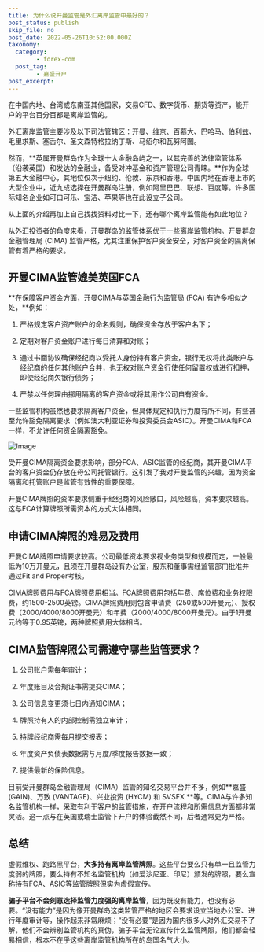 ```yaml
---
title: 为什么说开曼监管是外汇离岸监管中最好的？
post_status: publish
skip_file: no
post_date: 2022-05-26T10:52:00.000Z
taxonomy:
  category:
        - forex-com
  post_tag:
        - 嘉盛开户
post_excerpt: 
---
```

在中国内地、台湾或东南亚其他国家，交易CFD、数字货币、期货等资产，能开户的平台百分百都是离岸监管的。

外汇离岸监管主要涉及以下司法管辖区：开曼、维京、百慕大、巴哈马、伯利兹、毛里求斯、塞舌尔、圣文森特格拉纳丁斯、马绍尔和瓦努阿图。

然而，**英属开曼群岛作为全球十大金融岛屿之一，以其完善的法律监管体系（沿袭英国）和发达的金融业，备受对冲基金和资产管理公司青睐。**作为全球第五大金融中心，其地位仅次于纽约、伦敦、东京和香港。中国内地在香港上市的大型企业中，近九成选择在开曼群岛注册，例如阿里巴巴、联想、百度等。许多国际知名企业如可口可乐、宝洁、苹果等也在此设立子公司。

从上面的介绍再加上自己找找资料对比一下，还有哪个离岸监管能有如此地位？

从外汇投资者的角度来看，开曼群岛的监管体系优于一些离岸监管机构。开曼群岛金融管理局 (CIMA) 监管严格，尤其注重保护客户资金安全，对客户资金的隔离保管有着严格的要求。

## 开曼CIMA监管媲美英国FCA

**在保障客户资金方面，开曼CIMA与英国金融行为监管局 (FCA) 有许多相似之处，**例如：

1. 严格规定客户资产账户的命名规则，确保资金存放于客户名下；

1. 定期对客户资金账户进行每日清算和对账；

1. 通过书面协议确保经纪商以受托人身份持有客户资金，银行无权将此类账户与经纪商的任何其他账户合并，也无权对账户资金行使任何留置权或进行扣押，即使经纪商欠银行债务；

1. 严禁以任何理由挪用隔离的客户资金或将其用作公司自有资金。

一些监管机构虽然也要求隔离客户资金，但具体规定和执行力度有所不同，有些甚至允许豁免隔离要求（例如澳大利亚证券和投资委员会ASIC）。开曼CIMA和FCA一样，不允许任何资金隔离豁免。

![Image](https://prod-files-secure.s3.us-west-2.amazonaws.com/39ed1227-6d7d-4570-be36-9ccd4a2c4241/bd849744-3fcb-4a37-8312-357962c8f065/image.png?X-Amz-Algorithm=AWS4-HMAC-SHA256&X-Amz-Content-Sha256=UNSIGNED-PAYLOAD&X-Amz-Credential=ASIAZI2LB466SFJ352ZV%2F20250822%2Fus-west-2%2Fs3%2Faws4_request&X-Amz-Date=20250822T161402Z&X-Amz-Expires=3600&X-Amz-Security-Token=IQoJb3JpZ2luX2VjEMD%2F%2F%2F%2F%2F%2F%2F%2F%2F%2FwEaCXVzLXdlc3QtMiJGMEQCIGpaEEOtQOBVGgkfgl%2FYaylzl2Tox6ZLUGeBlGyjpFStAiAl%2F6KEy53oVEAhTouQLsJdcxAS0zSMz9WWVL3mdfiolir%2FAwgZEAAaDDYzNzQyMzE4MzgwNSIMDIgdy6pPDJ%2B8b10sKtwDcTWAsNfyHKf9ZL5%2B8GEm2kIAAN0CGt0LI%2FcDpHdTWWew1524I6Xc8cUg7xsCEOxikoAObd3UKvKACeO9PaUnOaVlZlpH7OWP5pAYXPSGiR2Rzt1aoCS8TNfMA9xsV01%2Fg2eVvUQ2A53mURSTisoq8N%2BVQ6q3AAbwf400VwzKKecnopCdqAIGLZg6YoDRd94RQp07RVWHKBuhhLHF2zE0XlXIohoTzleuTdKL29MoyrQBU8oYtffWoJK2nX8q6g5VqXBKxiQAj3FyFl0I5QDD7IPbyqIWwbmBJTVvtKGkNyD8pnUe9wSZ%2BbhwtCexzkmdUzangKElnnDxcD%2BxvDVOb7JUdm8YsZt9wwOQSrH1P%2BREpRn7l9tUflW1cV9Hv0wsvX89u07xPyalFFXR22M0L8YaijzoAKt4vnd9jEMUo%2FIr5KO2%2Fk8yTDuDIQaIUpi6Pj2Ue82lR6JPghL829eXijBZRI53tEzj1FZtRYZRouKHXhieHz1pMIQwyv1Udg0n4So5vWz29IHbEKlvl9i7Kc6Rb%2B9cYR1Q02bKjvNHpBrRV2FATyNQqSutDmk2beTZbfGqhFDQE5XkbG7%2Bz%2BT8NlQtcc%2FFmKBsju74%2BE7DdGRUuPddfs3mXjBWgDownpuixQY6pgEcdlO3uW5CYM2cpbN1zGPAkQ%2FGIYdv3uKtwYcswg6pgOXKK%2BJszXMHRY2U4qoynWnPyr4L%2BfjlKm9nM0FWfFvL865N3zRgoZFlu0ALEqv1gXHHPJ7Bv82JKNUCYmqaYD0tYvHOvZm1KHgZboDrbGJ1nD81T%2BCYzO6S%2FTZ2agltOgEuZw7dXjBhpX4erQbeik2LSv1Kl1KT1oE9Ae9yQDFYB4mf%2BDW1&X-Amz-Signature=981e5f4ec518a71051529f0f9e32d78bb44d90c6bcaf52240ed3d40cd7feff45&X-Amz-SignedHeaders=host&x-amz-checksum-mode=ENABLED&x-id=GetObject)

受开曼CIMA隔离资金要求影响，部分FCA、ASIC监管的经纪商，其开曼CIMA平台的客户资金仍存放在母公司托管银行。这引发了我对开曼监管的兴趣，因为资金隔离和托管账户是监管有效性的重要保障。

开曼CIMA牌照的资本要求侧重于经纪商的风险敞口，风险越高，资本要求越高。这与FCA计算牌照所需资本的方式大体相同。

## **申请CIMA牌照的难易及费用**

开曼CIMA牌照申请要求较高。公司最低资本要求视业务类型和规模而定，一般最低为10万开曼元，且须在开曼群岛设有办公室，股东和董事需经监管部门批准并通过Fit and Proper考核。

CIMA牌照费用与FCA牌照费用相当。FCA牌照费用包括年费、席位费和业务权限费，约1500-2500英镑。CIMA牌照费用则包含申请费（250或500开曼元）、授权费（2000/4000/8000开曼元）和年费（2000/4000/8000开曼元）。由于1开曼元约等于0.95英镑，两种牌照费用大体相当。

## CIMA监管牌照公司需遵守哪些监管要求？

1. 公司账户需每年审计；

1. 年度账目及合规证书需提交CIMA；

1. 公司信息变更须七日内通知CIMA；

1. 牌照持有人的内部控制需独立审计；

1. 持牌经纪商需每月提交报表；

1. 年度资产负债表数据需与月度/季度报告数据一致；

1. 提供最新的保险信息。

目前受开曼群岛金融管理局（CIMA）监管的知名交易平台并不多，例如**嘉盛 (GAIN)、万致 (VANTAGE)、兴业投资 (HYCM) 和 SVSFX **等。CIMA与许多知名监管机构一样，采取有利于客户的监管措施，在开户流程和所需信息方面都非常灵活。这一点与在英国或瑞士监管下开户的体验截然不同，后者通常更为严格。

## 总结

虚假维权、跑路黑平台，**大多持有离岸监管牌照**。这些平台要么只有单一且监管力度弱的牌照，要么持有不知名监管机构（如爱沙尼亚、印尼）颁发的牌照，要么宣称持有FCA、ASIC等监管牌照但实为虚假宣传。

**骗子平台不会刻意选择监管力度强的离岸监管**，因为既没有能力，也没有必要。“没有能力”是因为像开曼群岛这类监管严格的地区会要求设立当地办公室、进行年度审计等，操作起来非常麻烦；“没有必要”是因为国内很多人对外汇交易不了解，他们不会辨别监管机构的真伪，骗子平台无论宣传什么监管牌照，他们都会轻易相信，根本不在乎这些离岸监管机构所在的岛国名气大小。